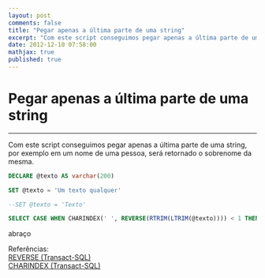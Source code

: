 ```yaml
---
layout: post
comments: false
title: "Pegar apenas a última parte de uma string"
excerpt: "Com este script conseguimos pegar apenas a última parte de uma string"
date: 2012-12-10 07:58:00
mathjax: true
published: true
---
```


# Pegar apenas a última parte de uma string

---

Com este script conseguimos pegar apenas a última parte de uma string, por exemplo em um nome de uma pessoa, será retornado o sobrenome da mesma.  

```sql
DECLARE @texto AS varchar(200)

SET @texto = 'Um texto qualquer'

--SET @texto = 'Texto'

SELECT CASE WHEN CHARINDEX(' ', REVERSE(RTRIM(LTRIM(@texto)))) < 1 THEN @texto ELSE LTRIM(RTRIM(RIGHT(LTRIM(RTRIM(@texto)), CHARINDEX(' ', REVERSE(RTRIM(LTRIM(@texto))))))) END
```

abraço  

Referências:  
[REVERSE (Transact-SQL)](http://msdn.microsoft.com/pt-br/library/ms180040.aspx)  
[CHARINDEX (Transact-SQL)](http://msdn.microsoft.com/pt-br/library/ms186323.aspx)  